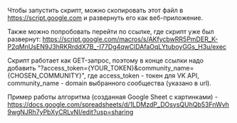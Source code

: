 Чтобы запустить скрипт, можно скопировать этот файл в https://script.google.com и развернуть его как веб-приложение.

Также можно попробовать перейти по ссылке, где скрипт уже был развернут: https://script.google.com/macros/s/AKfycbwRR5PmDER_K-P2qMnUsEN9J3hRKRrddX7B_-I77Dg4qwClDAfaOqLYtuboyGGs_H3u/exec

Скрипт работает как GET-запрос, поэтому в конце ссылки надо добавить "?access_token={YOUR_TOKEN}&community_name={CHOSEN_COMMUNITY}", где access_token - токен для VK API, community_name - domain выбранного сообщества (указано в url).

Пример работы алгоритма (созданная Google Sheet с картинками) - https://docs.google.com/spreadsheets/d/1LDMzdP_DOsysQUhQb53FnWvh9wgNJRh7yPbXyCRLvNI/edit?usp=sharing
